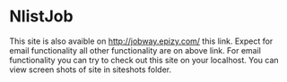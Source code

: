 # NlistJob
This site is also avaible on http://jobway.epizy.com/ this link.
Expect for email functionality all other functionality are on above link.
For email functionality you can try to check out this site on your localhost.
You can view screen shots of site in siteshots folder.

